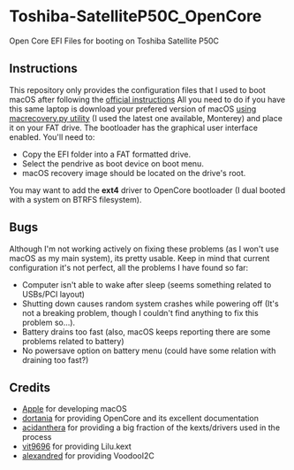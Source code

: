 # Toshiba-SatelliteP50C_OpenCore
Open Core EFI Files for booting on Toshiba Satellite P50C

## Instructions
This repository only provides the configuration files that I used to boot macOS after following the <a href="https://dortania.github.io/OpenCore-Install-Guide/">official instructions</a>
All you need to do if you have this same laptop is download your prefered version of macOS <a href="https://github.com/acidanthera/OpenCorePkg/blob/master/Utilities/macrecovery/macrecovery.py">using macrecovery.py utility</a> (I used the latest one available, Monterey) and place it on your FAT drive. 
The bootloader has the graphical user interface enabled.
You'll need to:

- Copy the EFI folder into a FAT formatted drive.
- Select the pendrive as boot device on boot menu.
- macOS recovery image should be located on the drive's root.

You may want to add the <b>ext4</b> driver to OpenCore bootloader (I dual booted with a system on BTRFS filesystem).

## Bugs
Although I'm not working actively on fixing these problems (as I won't use macOS as my main system), its pretty usable. Keep in mind that current configuration it's not perfect, all the problems I have found so far:

- Computer isn't able to wake after sleep (seems something related to USBs/PCI layout)
- Shutting down causes random system crashes while powering off (It's not a breaking problem, though I couldn't find anything to fix this problem so...).
- Battery drains too fast (also, macOS keeps reporting there are some problems related to battery)
- No powersave option on battery menu (could have some relation with draining too fast?)

## Credits

- <a href="http://apple.com/">Apple</a> for developing macOS
- <a href="https://dortania.github.io/OpenCore-Install-Guide/">dortania</a> for providing OpenCore and its excellent documentation
- <a href="https://github.com/acidanthera">acidanthera</a> for providing a big fraction of the kexts/drivers used in the process
- <a href="https://github.com/vit9696">vit9696</a> for providing Lilu.kext
- <a href="https://github.com/alexandred">alexandred</a> for providing VoodooI2C

